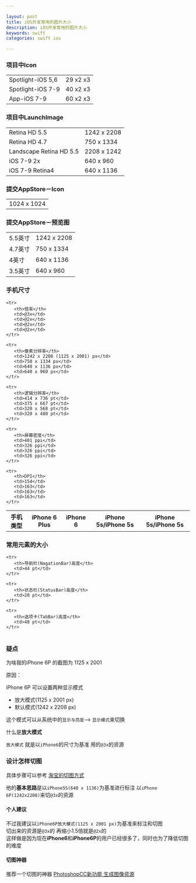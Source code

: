 ```yaml
---

layout: post
title: iOS开发常用的图片大小
description: iOS开发常用的图片大小
keywords: swift
categories: swift ios

---
```


### 项目中Icon
<table>
	<tr><td>Spotlight-iOS 5,6</td><td>29 x2 x3</td></tr>
	<tr><td>Spotlight-iOS 7-9</td><td>40 x2 x3</td></tr>
	<tr><td>App-iOS 7-9</td><td>60 x2 x3</td></tr>
</table>

### 项目中LaunchImage
<table>
	<tr><td>Retina HD 5.5</td><td>1242 x 2208</td></tr>
	<tr><td>Retina HD 4.7</td><td>750 x 1334</td></tr>
	<tr><td>Landscape Retina HD 5.5</td><td>2208 x 1242</td></tr>
	<tr><td>iOS 7-9 2x</td><td>640 x 960</td></tr>
	<tr><td>iOS 7-9 Retina4</td><td>640 x 1136</td></tr>
</table>

### 提交AppStore－Icon
<table>
	<tr><td>1024 x 1024</td></tr>
</table>

### 提交AppStore－预览图
<table>
	<tr><td>5.5英寸</td><td>1242 x 2208</td></tr>
	<tr><td>4.7英寸</td><td>750 x 1334</td></tr>
	<tr><td>4英寸</td><td>640 x 1136</td></tr>
	<tr><td>3.5英寸</td><td>640 x 960</td></tr>
</table>


### 手机尺寸
<table>
    <tr>
        <th>手机类型</th>
        <th>iPhone 6 Plus</th>
        <th>iPhone 6</th>
        <th>iPhone 5s/iPhone 5s</th>
        <th>iPhone 5s/iPhone 5s</th>
    </tr>

	<tr>
	   <th>倍率</th>
	   <td>@3x</td>
	   <td>@2x</td>
	   <td>@2x</td>
	   <td>@2x</td>
	</tr>
	
	<tr>
	   <th>像素分辨率</th>
	   <td>1242 x 2208 (1125 x 2001) px</td>
	   <td>750 x 1334 px</td>
	   <td>640 x 1136 px</td>
	   <td>640 x 960 px</td>
	</tr>
	
	<tr>
	   <th>逻辑分辨率</th>
	   <td>414 x 736 pt</td>
	   <td>375 x 667 pt</td>
	   <td>320 x 568 pt</td>
	   <td>320 x 480 pt</td>
	</tr>
	
	<tr>
	   <th>屏幕密度</th>
	   <td>401 ppi</td>
	   <td>326 ppi</td>
	   <td>326 ppi</td>
	   <td>326 ppi</td>
	</tr>
	
	<tr>
	   <th>DPI</th>
	   <td>154</td>
	   <td>163</td>
	   <td>163</td>
	   <td>163</td>
	</tr>

</table>

### 常用元素的大小

<table>

	<tr>
	   <th>导航栏(NagationBar)高度</th>
	   <td>44 pt</td>
	</tr>
	
	<tr>
	   <th>状态栏(StatusBar)高度</th>
	   <td>20 pt</td>
	</tr>
	
	<tr>
	   <th>选项卡(TabBar)高度</th>
	   <td>48 pt</td>
	</tr>

</table>

### 疑点

为啥我的iPhone 6P 的截图为 1125 x 2001  

原因：

iPhone 6P 可以设置两种显示模式  

+ 放大模式(1125 x 2001 px)  
+ 默认模式(1242 x 2208 px)

这个模式可以从系统中的`显示与亮度`--> `显示模式`来切换

什么是**放大模式**  

`放大模式`  就是以`iPhone6`的尺寸为基准  用的`@3x`的资源

### 设计怎样切图

具体步骤可以参考 [淘宝的切图方式](http://www.zcool.com.cn/article/ZMTM3NzMy.html)

他的**基本思路**是以`iPhone5S(640 x 1136)`为基准进行标注
以`iPhone 6P(1242x2208)`来切`@3x`的资源

#### 个人建议

不过我建议以`iPhone6P放大模式(1125 x 2001 px)`为基准来标注和切图   
切出来的资源是`@3x`的 再缩小1.5倍就是`@2x`的   
这样做是因为现在**iPhone6**和**iPhone6P**的用户已经很多了，同时也为了降低切图的难度

#### 切图神器

推荐一个切图的神器
[PhotoshopCC新功能 生成图像资源](http://www.xueui.cn/tutorials/photoshop-tutorials/photoshopcc-qietu.html)



